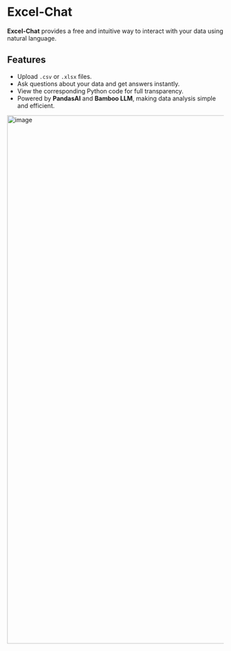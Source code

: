 # Excel-Chat

**Excel-Chat** provides a free and intuitive way to interact with your data using natural language. 

## Features
- Upload `.csv` or `.xlsx` files.
- Ask questions about your data and get answers instantly.
- View the corresponding Python code for full transparency.
- Powered by **PandasAI** and **Bamboo LLM**, making data analysis simple and efficient.


<img width="1231" alt="image" src="https://github.com/user-attachments/assets/e2c31e70-7949-4478-b73a-ba0745e5c983" />
